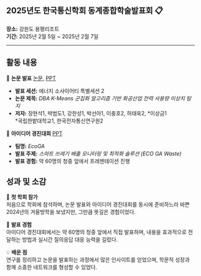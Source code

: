 ## 2025년도 한국통신학회 동계종합학술발표회 📋

**장소:** 강원도 용평리조트  
**기간:** 2025년 2월 5일 ~ 2025년 2월 7일

---

## 활동 내용

📌 **논문 발표** [논문](https://github.com/beomdo-park/Portfolio/blob/main/2025/0205_0207_KICS_Conference/%5B%EB%85%BC%EB%AC%B8%2CPPT%5DDBA%20K-Means%20%EA%B5%B0%EC%A7%91%ED%99%94%20%EC%95%8C%EA%B3%A0%EB%A6%AC%EC%A6%98%20%EA%B8%B0%EB%B0%98%20%ED%99%94%EA%B3%B5%EC%82%B0%EC%97%85%20%EC%A0%84%EB%A0%A5%20%EC%82%AC%EC%9A%A9%EB%9F%89%20%EC%9D%B4%EC%83%81%EC%B9%98%20%ED%83%90%EC%A7%80/%5B%EB%85%BC%EB%AC%B8%5DDBA%20K-Means%20%EA%B5%B0%EC%A7%91%ED%99%94%20%EC%95%8C%EA%B3%A0%EB%A6%AC%EC%A6%98%20%EA%B8%B0%EB%B0%98%20%ED%99%94%EA%B3%B5%EC%82%B0%EC%97%85%20%EC%A0%84%EB%A0%A5%20%EC%82%AC%EC%9A%A9%EB%9F%89%20%EC%9D%B4%EC%83%81%EC%B9%98%20%ED%83%90%EC%A7%80.pdf), [PPT](https://github.com/beomdo-park/Portfolio/blob/main/2025/0205_0207_KICS_Conference/%5B%EB%85%BC%EB%AC%B8%2CPPT%5DDBA%20K-Means%20%EA%B5%B0%EC%A7%91%ED%99%94%20%EC%95%8C%EA%B3%A0%EB%A6%AC%EC%A6%98%20%EA%B8%B0%EB%B0%98%20%ED%99%94%EA%B3%B5%EC%82%B0%EC%97%85%20%EC%A0%84%EB%A0%A5%20%EC%82%AC%EC%9A%A9%EB%9F%89%20%EC%9D%B4%EC%83%81%EC%B9%98%20%ED%83%90%EC%A7%80/%5BPPT%5DDBA%20K-Means%20%EA%B5%B0%EC%A7%91%ED%99%94%20%EC%95%8C%EA%B3%A0%EB%A6%AC%EC%A6%98%20%EA%B8%B0%EB%B0%98%20%ED%99%94%EA%B3%B5%EC%82%B0%EC%97%85%20%EC%A0%84%EB%A0%A5%20%EC%82%AC%EC%9A%A9%EB%9F%89%20%EC%9D%B4%EC%83%81%EC%B9%98%20%ED%83%90%EC%A7%80.pdf)

- **발표 세션:** 에너지 소사이어티 특별세션 2
- **논문 제목:** _DBA K-Means 군집화 알고리즘 기반 화공산업 전력 사용량 이상치 탐지_
- **저자:** 장현석1, 박범도1, 강한성1, 박선아1, 이충호2, 허태욱2, \*이상금1  
  \*국립한밭대학교1, 한국전자통신연구원2

📌 **아이디어 경진대회** [PPT](https://github.com/beomdo-park/Portfolio/blob/main/2025/0205_0207_KICS_Conference/%5BPPT%5D%EC%95%84%EC%9D%B4%EB%94%94%EC%96%B4%EA%B2%BD%EC%A7%84%EB%8C%80%ED%9A%8C/EcoGA_%EB%B0%95%EB%B2%94%EB%8F%84%EA%B9%80%EC%A4%80%EC%84%9C%EB%B0%95%EC%84%A0%EC%95%84(%EA%B5%AD%EB%A6%BD%ED%95%9C%EB%B0%AD%EB%8C%80%ED%95%99%EA%B5%90).pptx)

- **팀명:** _EcoGA_
- **발표 주제:** _스마트 쓰레기 배출 모니터링 및 최적화 솔루션 (ECO GA Waste)_
- **발표 경험:** 약 60명의 청중 앞에서 프레젠테이션 진행

## 성과 및 소감

🎤 **첫 학회 참가**  
처음으로 학회에 참석하며, 논문 발표와 아이디어 경진대회를 동시에 준비하느라 바쁜 2024년의 겨울방학을 보냈지만, 그만큼 뜻깊은 경험이었다.

🎯 **발표 경험**  
아이디어 경진대회에서는 약 60명의 청중 앞에서 직접 발표하며, 내용을 효과적으로 전달하는 방법과 실시간 질의응답 대응 능력을 길렀다.

💡 **배운 점**  
연구를 정리하고 논문을 발표하는 과정에서 많은 인사이트를 얻었으며, 학문적 성장과 함께 소중한 네트워크를 형성할 수 있었다.
